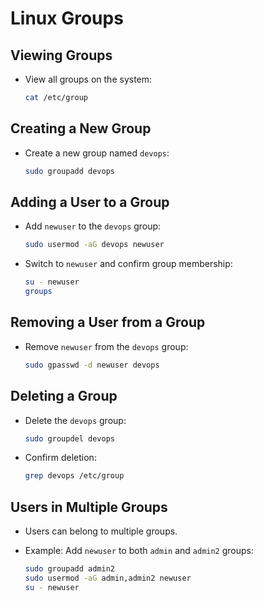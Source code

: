 # Linux Groups

## Viewing Groups

- View all groups on the system:
  ```bash
  cat /etc/group
  ```

## Creating a New Group

- Create a new group named `devops`:
  ```bash
  sudo groupadd devops
  ```

## Adding a User to a Group

- Add `newuser` to the `devops` group:

  ```bash
  sudo usermod -aG devops newuser
  ```

- Switch to `newuser` and confirm group membership:
  ```bash
  su - newuser
  groups
  ```

## Removing a User from a Group

- Remove `newuser` from the `devops` group:
  ```bash
  sudo gpasswd -d newuser devops
  ```

## Deleting a Group

- Delete the `devops` group:

  ```bash
  sudo groupdel devops
  ```

- Confirm deletion:
  ```bash
  grep devops /etc/group
  ```

## Users in Multiple Groups

- Users can belong to multiple groups.

- Example: Add `newuser` to both `admin` and `admin2` groups:
  ```bash
  sudo groupadd admin2
  sudo usermod -aG admin,admin2 newuser
  su - newuser
  ```
